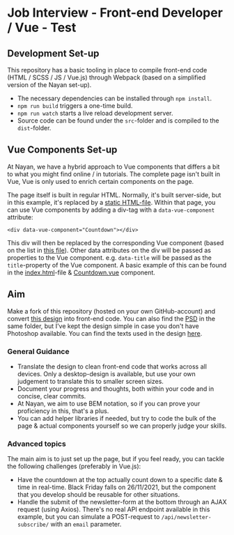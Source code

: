 # Job Interview - Front-end Developer / Vue - Test

## Development Set-up
This repository has a basic tooling in place to compile front-end code (HTML / SCSS / JS / Vue.js) through Webpack (based on a simplified version of the Nayan set-up).

* The necessary dependencies can be installed through `npm install`.
* `npm run build` triggers a one-time build.
* `npm run watch` starts a live reload development server.
* Source code can be found under the `src`-folder and is compiled to the `dist`-folder.
  
## Vue Components Set-up
At Nayan, we have a hybrid approach to Vue components that differs a bit to what you might find online / in tutorials. The complete page isn't built in Vue, Vue is only used to enrich certain components on the page.

The page itself is built in regular HTML. Normally, it's built server-side, but in this example, it's replaced by a [static HTML-file](./src/index.html). Within that page, you can use Vue components by adding a div-tag with a `data-vue-component` attribute:

``<div data-vue-component="Countdown"></div>``

This div will then be replaced by the corresponding Vue component (based on the list in [this file](./src/vue/index.js)). Other data attributes on the div will be passed as properties to the Vue component. e.g. `data-title` will be passed as the `title`-property of the Vue component. A basic example of this can be found in the [index.html](./src/index.html)-file & [Countdown.vue](./src/vue/Countdown/Countdown.vue) component.

## Aim
Make a fork of this repository (hosted on your own GitHub-account) and convert [this design](./documentation/design.png) into front-end code. You can also find the [PSD](./documentation/design.psd) in the same folder, but I've kept the design simple in case you don't have Photoshop available. You can find the texts used in the design [here](./documentation/design-text.md).

### General Guidance
* Translate the design to clean front-end code that works across all devices. Only a desktop-design is available, but use your own judgement to translate this to smaller screen sizes.
* Document your progress and thoughts, both within your code and in concise, clear commits.
* At Nayan, we aim to use BEM notation, so if you can prove your proficiency in this, that's a plus.
* You can add helper libraries if needed, but try to code the bulk of the page & actual components yourself so we can properly judge your skills.

### Advanced topics
The main aim is to just set up the page, but if you feel ready, you can tackle the following challenges (preferably in Vue.js):

* Have the countdown at the top actually count down to a specific date & time in real-time. Black Friday falls on 26/11/2021, but the component that you develop should be reusable for other situations.
* Handle the submit of the newsletter-form at the bottom through an AJAX request (using Axios). There's no real API endpoint available in this example, but you can simulate a POST-request to `/api/newsletter-subscribe/` with an `email` parameter.